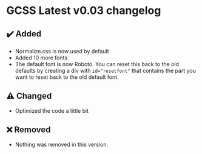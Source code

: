 # GCSS Latest v0.03 changelog
## ✔️ Added
+ Normalize.css is now used by default
+ Added 10 more fonts
+ The default font is now Roboto. You can reset this back to the old defaults by creating a div with `id="resetfont"` that contains the part you want to reset back to the old default font.

## ⚠️ Changed
+ Optimized the code a little bit

## ❌ Removed
+ Nothing was removed in this version.